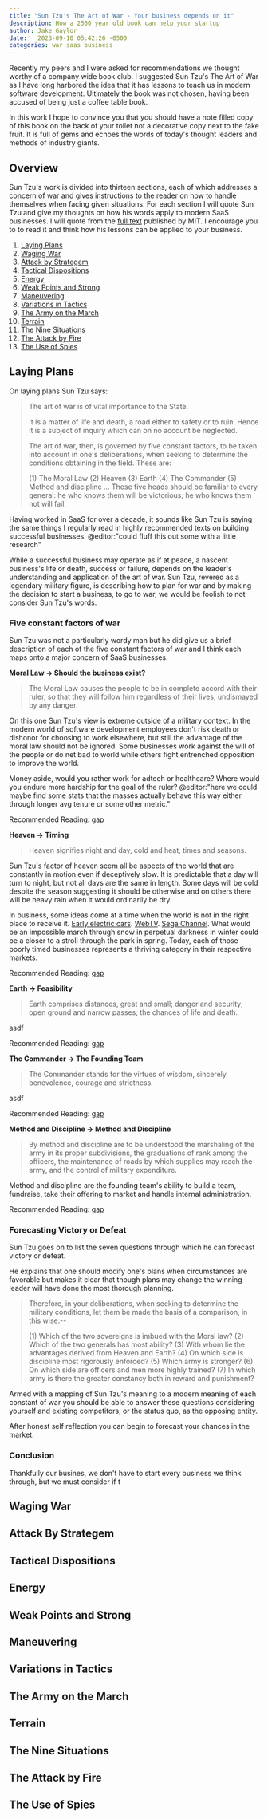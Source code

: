 ```yaml
---
title: "Sun Tzu's The Art of War - Your business depends on it"
description: How a 2500 year old book can help your startup
author: Jake Gaylor
date:   2023-09-10 05:42:26 -0500
categories: war saas business
---
```


Recently my peers and I were asked for recommendations we thought worthy of a company wide book club. I suggested Sun Tzu's The Art of War as I have long harbored the idea that it has lessons to teach us in modern software development. Ultimately the book was not chosen, having been accused of being just a coffee table book.

In this work I hope to convince you that you should have a note filled copy of this book on the back of your toilet not a decorative copy next to the fake fruit. It is full of gems and echoes the words of today's thought leaders and methods of industry giants.

## Overview

Sun Tzu's work is divided into thirteen sections, each of which addresses a concern of war and gives instructions to the reader on how to handle themselves when facing given situations. For each section I will quote Sun Tzu and give my thoughts on how his words apply to modern SaaS businesses. I will quote from the [full text](http://classics.mit.edu/Tzu/artwar.html) published by MIT. I encourage you to to read it and think how his lessons can be applied to your business.

1. [Laying Plans](#laying-plans)
1. [Waging War](#waging-war)
1. [Attack by Strategem](#attack-by-strategem)
1. [Tactical Dispositions](#tactical-dispositions)
1. [Energy](#energy)
1. [Weak Points and Strong](#weak-points-and-strong)
1. [Maneuvering](#maneuvering)
1. [Variations in Tactics](#variations-intactics)
1. [The Army on the March](#the-army-on-the-march)
1. [Terrain](#terrain)
1. [The Nine Situations](#the-nine-situations)
1. [The Attack by Fire](#the-attack-by-fire)
1. [The Use of Spies](#the-use-of-spies)

## Laying Plans

On laying plans Sun Tzu says:

> The art of war is of vital importance to the State.
>
> It is a matter of life and death, a road either to safety or to ruin. Hence it is a subject of inquiry which can on no account be neglected.
>
> The art of war, then, is governed by five constant factors, to be taken into account in one's deliberations, when seeking to determine the conditions obtaining in the field. These are:
>
> (1) The Moral Law
> (2) Heaven
> (3) Earth
> (4) The Commander
> (5) Method and discipline
> ...
> These five heads should be familiar to every general: he who knows them will be victorious; he who knows them not will fail. 

Having worked in SaaS for over a decade, it sounds like Sun Tzu is saying the same things I regularly read in highly recommended texts on building successful businesses. @editor:"could fluff this out some with a little research"

While a successful business may operate as if at peace, a nascent business's life or death, success or failure, depends on the leader's understanding and application of the art of war. Sun Tzu, revered as a legendary military figure, is describing how to plan for war and by making the decision to start a business, to go to war, we would be foolish to not consider Sun Tzu's words.

### Five constant factors of war

Sun Tzu was not a particularly wordy man but he did give us a brief description of each of the five constant factors of war and I think each maps onto a major concern of SaaS businesses. 

**Moral Law -> Should the business exist?**

> The Moral Law causes the people to be in complete accord with their ruler, so that they will follow him regardless of their lives, undismayed by any danger.

On this one Sun Tzu's view is extreme outside of a military context. In the modern world of software development employees don't risk death or dishonor for choosing to work elsewhere, but still the advantage of the moral law should not be ignored. Some businesses work against the will of the people or do net bad to world while others fight entrenched opposition to improve the world. 

Money aside, would you rather work for adtech or healthcare? Where would you endure more hardship for the goal of the ruler? @editor:"here we could maybe find some stats that the masses actually behave this way either through longer avg tenure or some other metric."

Recommended Reading: [gap](#)

**Heaven -> Timing**

> Heaven signifies night and day, cold and heat, times and seasons.

Sun Tzu's factor of heaven seem all be aspects of the world that are constantly in motion even if deceptively slow. It is predictable that a day will turn to night, but not all days are the same in length. Some days will be cold despite the season suggesting it should be otherwise and on others there will be heavy rain when it would ordinarily be dry.

In business, some ideas come at a time when the world is not in the right place to receive it. [Early electric cars](https://en.wikipedia.org/wiki/History_of_the_electric_vehicle). [WebTV](https://en.wikipedia.org/wiki/MSN_TV). [Sega Channel](https://en.wikipedia.org/wiki/Sega_Channel). What would be an impossible march through snow in perpetual darkness in winter could be a closer to a stroll through the park in spring. Today, each of those poorly timed businesses represents a thriving category in their respective markets. 

Recommended Reading: [gap](#)

**Earth -> Feasibility**

> Earth comprises distances, great and small; danger and security; open ground and narrow passes; the chances of life and death.

asdf

Recommended Reading: [gap](#)

**The Commander -> The Founding Team**

> The Commander stands for the virtues of wisdom, sincerely, benevolence, courage and strictness.

asdf

Recommended Reading: [gap](#)

**Method and Discipline -> Method and Discipline**

> By method and discipline are to be understood the marshaling of the army in its proper subdivisions, the graduations of rank among the officers, the maintenance of roads by which supplies may reach the army, and the control of military expenditure.

Method and discipline are the founding team's ability to build a team, fundraise, take their offering to market and handle internal administration.

Recommended Reading: [gap](#)

### Forecasting Victory or Defeat

Sun Tzu goes on to list the seven questions through which he can forecast victory or defeat.

He explains that one should modify one's plans when circumstances are favorable but makes it clear that though plans may change the winning leader will have done the most thorough planning.

> Therefore, in your deliberations, when seeking to determine the military conditions, let them be made the basis of a comparison, in this wise:-- 
>
> (1) Which of the two sovereigns is imbued with the Moral law?
> (2) Which of the two generals has most ability?
> (3) With whom lie the advantages derived from Heaven and Earth?
> (4) On which side is discipline most rigorously enforced?
> (5) Which army is stronger?
> (6) On which side are officers and men more highly trained?
> (7) In which army is there the greater constancy both in reward and punishment? 

Armed with a mapping of Sun Tzu's meaning to a modern meaning of each constant of war you should be able to answer these questions considering yourself and existing competitors, or the status quo, as the opposing entity.

After honest self reflection you can begin to forecast your chances in the market. 

### Conclusion

Thankfully our busines, we don't have to start every business we think through, but we must consider if t

## Waging War

## Attack By Strategem

## Tactical Dispositions

## Energy

## Weak Points and Strong

## Maneuvering

## Variations in Tactics

## The Army on the March

## Terrain

## The Nine Situations

## The Attack by Fire

## The Use of Spies





